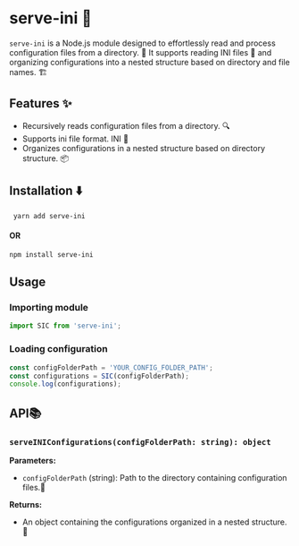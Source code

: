 # serve-ini 🚀

`serve-ini` is a Node.js module designed to effortlessly read and process configuration files from a directory. 📂 It supports reading INI files 📄 and organizing configurations into a nested structure based on directory and file names. 🏗️

## Features ✨

- Recursively reads configuration files from a directory. 🔍
- Supports ini file format.  INI 🤘
- Organizes configurations in a nested structure based on directory structure. 📦

## Installation ⬇️
``` yarn add serve-ini```
#### OR
```npm install serve-ini```

## Usage

### Importing module
```javascript
import SIC from 'serve-ini';
```
### Loading configuration

```javascript
const configFolderPath = 'YOUR_CONFIG_FOLDER_PATH';
const configurations = SIC(configFolderPath);
console.log(configurations);
```
## API📚

### `serveINIConfigurations(configFolderPath: string): object`

**Parameters:**

- `configFolderPath` (string): Path to the directory containing configuration files.📁

**Returns:**

- An object containing the configurations organized in a nested structure.🌳